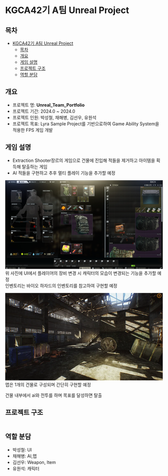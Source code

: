 # KGCA42기 A팀 Unreal Project

## 목차
- [KGCA42기 A팀 Unreal Project](#kgca42기-a팀-unreal-project)
  - [목차](#목차)
  - [개요](#개요)
  - [게임 설명](#게임-설명)
  - [프로젝트 구조](#프로젝트-구조)
  - [역할 분담](#역할-분담)

## 개요
- 프로젝트 명: **Unreal_Team_Portfolio**
- 프로젝트 기간: 2024.0 ~ 2024.0
- 프로젝트 인원: 박성철, 채해병, 김선우, 유원석
- 프로젝트 목표: Lyra Sample Project를 기반으로하여 Game Ability System을 적용한 FPS 게임 개발

## 게임 설명

* Extraction Shooter장르의 게임으로 건물에 진입해 적들을 제거하고 아이템을 획득해 탈출하는 게임
* AI 적들을 구현하고 추후 멀티 플레이 기능을 추가할 예정 

![Alt text](image.png)
위 사진에 UI에서 플레이어의 장비 변경 시 캐릭터의 모습이 변경되는 기능을 추가할 예정  
인벤토리는 바이오 하자드의 인벤토리를 참고하여 구현할 예정

![Alt text](image-1.png)
맵은 1개의 건물로 구성되며 간단히 구현할 예정

건물 내부에서 ai와 전투를 하며 목표를 달성하면 탈출


## 프로젝트 구조
```bash

```

## 역할 분담
- 박성철: UI
- 채해병: AI,맵
- 김선우: Weapon, Item
- 유원석: 캐릭터
